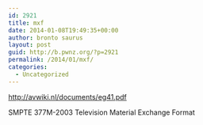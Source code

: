 ```yaml
---
id: 2921
title: mxf
date: 2014-01-08T19:49:35+00:00
author: bronto saurus
layout: post
guid: http://b.pwnz.org/?p=2921
permalink: /2014/01/mxf/
categories:
  - Uncategorized
---
```

<http://avwiki.nl/documents/eg41.pdf>

SMPTE 377M-2003 Television Material Exchange Format